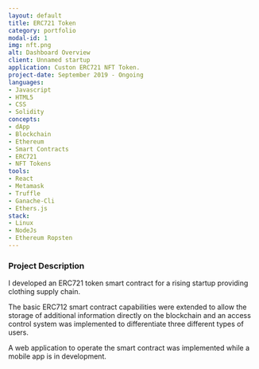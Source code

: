 ```yaml
---
layout: default
title: ERC721 Token
category: portfolio
modal-id: 1
img: nft.png
alt: Dashboard Overview
client: Unnamed startup
application: Custon ERC721 NFT Token.
project-date: September 2019 - Ongoing
languages:
- Javascript
- HTML5
- CSS
- Solidity
concepts:
- dApp
- Blockchain
- Ethereum
- Smart Contracts
- ERC721
- NFT Tokens
tools:
- React
- Metamask
- Truffle
- Ganache-Cli
- Ethers.js
stack:
- Linux
- NodeJs
- Ethereum Ropsten
---
```


### Project Description

I developed an ERC721 token smart contract for a rising startup providing clothing supply chain.

The basic ERC712 smart contract capabilities were extended to allow the storage of additional information directly on the blockchain and an access control system was implemented to differentiate three different types of users.

A web application to operate the smart contract was implemented while a mobile app is in development.